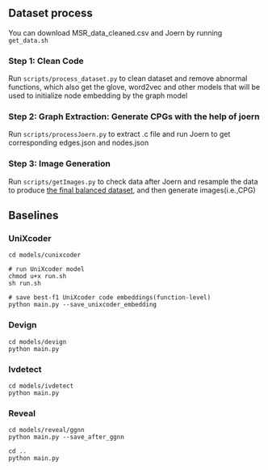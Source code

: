 
## Dataset process

You can download MSR_data_cleaned.csv and Joern by running `get_data.sh`

### Step 1: Clean Code 

Run `scripts/process_dataset.py` to clean dataset and remove abnormal functions, which also get the glove, word2vec and other models that will be used to initialize node embedding by the graph model

### Step 2: Graph Extraction: Generate CPGs with the help of joern

Run `scripts/processJoern.py` to extract .c file and run Joern to get corresponding edges.json and nodes.json

### Step 3: Image Generation

Run `scripts/getImages.py` to check data after Joern and resample the data to produce [the final balanced dataset](https://drive.google.com/file/d/16tm5TU9CUCePFg6wJh2kz71SZylKv8zw/view), and then generate images(i.e.,CPG)

## Baselines 

### UniXcoder

```shell
cd models/cunixcoder

# run UniXcoder model
chmod u+x run.sh
sh run.sh

# save best-f1 UniXcoder code embeddings(function-level)
python main.py --save_unixcoder_embedding

```

### Devign

```shell
cd models/devign
python main.py
```

### Ivdetect

```shell
cd models/ivdetect
python main.py
```

### Reveal

```shell
cd models/reveal/ggnn
python main.py --save_after_ggnn

cd ..
python main.py
```

 
